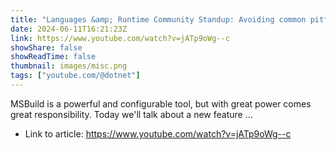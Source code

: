 ```yaml
---
title: "Languages &amp; Runtime Community Standup: Avoiding common pitfalls with MSBuild"
date: 2024-06-11T16:21:23Z
link: https://www.youtube.com/watch?v=jATp9oWg--c
showShare: false
showReadTime: false
thumbnail: images/misc.png
tags: ["youtube.com/@dotnet"]
---
```

MSBuild is a powerful and configurable tool, but with great power comes great responsibility. Today we'll talk about a new feature ...

- Link to article: https://www.youtube.com/watch?v=jATp9oWg--c
